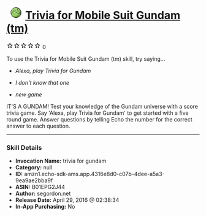 # &nbsp;<img src="skill_icon" alt="Trivia for Mobile Suit Gundam (tm) icon" width="36"> [Trivia for Mobile Suit Gundam (tm)](http://alexa.amazon.com/#skills/amzn1.echo-sdk-ams.app.4316e8d0-c07b-4dee-a5a3-9ea9ae2bba9f)
![0 stars](../../images/ic_star_border_black_18dp_1x.png)![0 stars](../../images/ic_star_border_black_18dp_1x.png)![0 stars](../../images/ic_star_border_black_18dp_1x.png)![0 stars](../../images/ic_star_border_black_18dp_1x.png)![0 stars](../../images/ic_star_border_black_18dp_1x.png) 0

To use the Trivia for Mobile Suit Gundam (tm) skill, try saying...

* *Alexa, play Trivia for Gundam*

* *I don't know that one*

* *new game*

IT'S A GUNDAM! Test your knowledge of the Gundam universe with a score trivia game. Say 'Alexa, play Trivia for Gundam' to get started with a five round game. Answer questions by telling Echo the number for the correct answer to each question.

***

### Skill Details

* **Invocation Name:** trivia for gundam
* **Category:** null
* **ID:** amzn1.echo-sdk-ams.app.4316e8d0-c07b-4dee-a5a3-9ea9ae2bba9f
* **ASIN:** B01EPG2J44
* **Author:** segordon.net
* **Release Date:** April 29, 2016 @ 02:38:34
* **In-App Purchasing:** No
